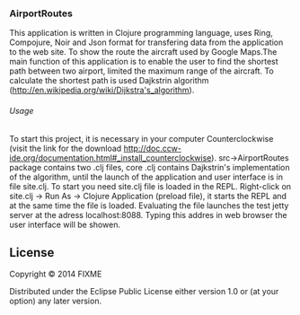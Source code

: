 ### AirportRoutes

This application is written in Clojure programming language, uses Ring, Compojure, Noir and Json format for transfering data from the application to the web site. To show the route the aircraft used by Google Maps.The main function of this application is to enable the user to find the shortest path between two airport, limited the maximum range of the aircraft. To calculate the shortest path is used Dajkstrin algorithm (http://en.wikipedia.org/wiki/Dijkstra's_algorithm).

###### Usage

To start this project, it is necessary in your computer Counterclockwise (visit the link for the download http://doc.ccw-ide.org/documentation.html#_install_counterclockwise). 
src->AirportRoutes package contains two .clj files, core .clj contains Dajkstrin's implementation of the algorithm, until the launch of the application and user interface is in file site.clj.
To start you need site.clj file is loaded in the REPL. 
Right-click on site.clj -> Run As -> Clojure Application (preload file), it starts the REPL and at the same time the file is loaded. Evaluating the file launches the test jetty server at the adress localhost:8088. Typing this addres in web browser the user interface will be showen.
## License

Copyright © 2014 FIXME

Distributed under the Eclipse Public License either version 1.0 or (at
your option) any later version.
